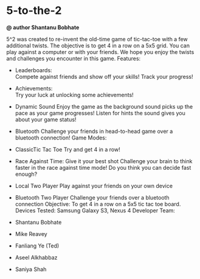 5-to-the-2
==========

**@ author Shantanu Bobhate**

5^2 was created to re-invent the old-time game of tic-tac-toe with a few additional twists.
The objective is to get 4 in a row on a 5x5 grid. You can play against a computer or with your friends. We hope you enjoy the twists and challenges you encounter in this game.
Features:
- Leaderboards:     
    Compete against friends and show off your skills! Track your progress!
- Achievements:     
Try your luck at unlocking some achievements!
- Dynamic Sound
Enjoy the game as the background sound picks up the pace as your game progresses!
Listen for hints the sound gives you about your game status!
- Bluetooth
Challenge your friends in head-to-head game over a bluetooth connection!
Game Modes:
- ClassicTic Tac Toe
Try and get 4 in a row!
- Race Against Time: Give it your best shot
Challenge your brain to think faster in the race against time mode! Do you think you can decide fast enough?
- Local Two Player
Play against your friends on your own device

- Bluetooth Two Player
Challenge your friends over a bluetooth connection
Objective: To get 4 in a row on a 5x5 tic tac toe board.
Devices Tested: Samsung Galaxy S3, Nexus 4
Developer Team:
- Shantanu Bobhate
- Mike Reavey
- Fanliang Ye (Ted)
- Aseel Alkhabbaz
- Saniya Shah

